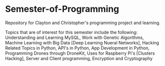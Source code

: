 # Semester-of-Programming
Repository for Clayton and Christopher's programming project and learning.

Topics that are of interest for this semester include the following:
  Understanding and Learning MySQL,
  Work with Genetic Algorithms,
  Machine Learning with Big Data
    [Deep Learning
    Nueral Networks],
  Hacking Related Topics in Python,
  API's in Python,
  App Development in Python,
  Programming Drones through DroneKit,
  Uses for Raspberry Pi's 
    [Clusters
    Hacking],
  Server and Client programming,
  Encryption and Cryptography
